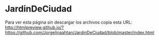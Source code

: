 # JardinDeCiudad
Para ver esta página sin descargar los archivos copia esta URL: 
http://htmlpreview.github.io/?https://github.com/Jorgelinaahtan/JardinDeCiudad/blob/master/index.html
